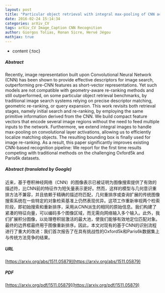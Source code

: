 ```yaml
---
layout: post
title: "Particular object retrieval with integral max-pooling of CNN activations"
date: 2016-02-24 15:14:34
categories: arXiv_CV
tags: arXiv_CV Image_Caption CNN Recognition
author: Giorgos Tolias, Ronan Sicre, Hervé Jégou
mathjax: true
---
```


* content
{:toc}

##### Abstract
Recently, image representation built upon Convolutional Neural Network (CNN) has been shown to provide effective descriptors for image search, outperforming pre-CNN features as short-vector representations. Yet such models are not compatible with geometry-aware re-ranking methods and still outperformed, on some particular object retrieval benchmarks, by traditional image search systems relying on precise descriptor matching, geometric re-ranking, or query expansion. This work revisits both retrieval stages, namely initial search and re-ranking, by employing the same primitive information derived from the CNN. We build compact feature vectors that encode several image regions without the need to feed multiple inputs to the network. Furthermore, we extend integral images to handle max-pooling on convolutional layer activations, allowing us to efficiently localize matching objects. The resulting bounding box is finally used for image re-ranking. As a result, this paper significantly improves existing CNN-based recognition pipeline: We report for the first time results competing with traditional methods on the challenging Oxford5k and Paris6k datasets.

##### Abstract (translated by Google)
近来，基于卷积神经网络（CNN）的图像表示已被证明为图像搜索提供了有效的描述符，比CNN前的特征作为短矢量表示更好。然而，这样的模型与几何意识重排方法不兼容，并且依赖于精确的描述符匹配，几何重排序或查询扩展的传统图像搜索系统在一些特定的对象检索基准上仍然表现优异。这项工作重新审视两个检索阶段，即初始搜索和重新排序，采用从CNN派生的相同的原始信息。我们构建了紧凑的特征向量，可以编码多个图像区域，而无需向网络输入多个输入。此外，我们扩展积分图像，以处理卷积层激活的最大池，使我们能够有效地定位匹配对象。最终的边界框最终用于图像重新排序。因此，本文对现有的基于CNN的识别流程进行了重大的改进：我们首次报告了在具有挑战性的Oxford5k和Paris6k数据集上与传统方法竞争的结果。

##### URL
[https://arxiv.org/abs/1511.05879](https://arxiv.org/abs/1511.05879)

##### PDF
[https://arxiv.org/pdf/1511.05879](https://arxiv.org/pdf/1511.05879)

